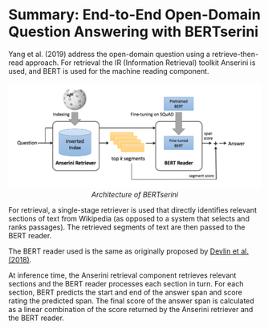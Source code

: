 # Summary: End-to-End Open-Domain Question Answering with BERTserini

Yang et al. (2019) address the open-domain question using a retrieve-then-read approach. For retrieval the IR (Information Retrieval) toolkit Anserini is used, and BERT is used for the machine reading component.

<p align="center">
  <img src="https://github.com/pbmstrk/NLP-Project-Paper-Summaries/blob/master/summaries/End-to-End%20Open-Domain%20Question%20Answering%20with%20BERTserini/fig/BERTserini.png?raw=true"  width=700px/>
  <br>
  <em>Architecture of BERTserini</em>
</p>

For retrieval, a single-stage retriever is used that directly identifies relevant sections of text from Wikipedia (as opposed to a system that selects and ranks passages). The retrieved segments of text are then passed to the BERT reader. 

The BERT reader used is the same as originally proposed by [Devlin et al. (2018)](https://arxiv.org/abs/1810.04805).

At inference time, the Anserini retrieval component retrieves relevant sections and the BERT reader processes each section in turn. For each section, BERT predicts the start and end of the answer span and score rating the predicted span. The final score of the answer span is calculated as a linear combination of the score returned by the Anserini retriever and the BERT reader. 





